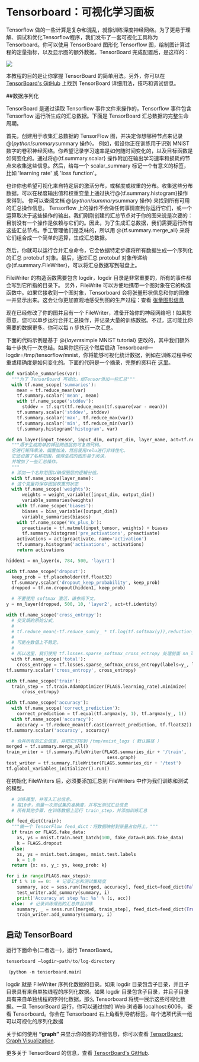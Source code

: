# Tensorboard：可视化学习面板

Tensorflow 做的一些计算是复杂和混乱，就像训练深度神经网络。为了更易于理解、调试和优化Tensorflow程序，我们发布了一套可视化工具称为 Tensorboard。你可以使用 TensorBoard 图形化 Tensorflow 图，绘制图计算过程的定量指标，以及显示图的额外数据。TensorBoard 完成配置后，是这样的：

![](https://camo.githubusercontent.com/f0f03739a6b2a0e312f929759fab857856b7cf0c/68747470733a2f2f7777772e74656e736f72666c6f772e6f72672f696d616765732f6d6e6973745f74656e736f72626f6172642e706e67)


本教程的目的是让你掌握 TensorBoard 的简单用法。另外，你可以在 [TensorBoard's GitHub](https://github.com/tensorflow/tensorboard) 上找到 TensorBoard 详细用法，技巧和调试信息。

##数据序列化

TensorBoard 是通过读取 Tensorflow 事件文件来操作的，Tensorflow 事件包含 Tensorflow 运行所生成的汇总数据。下面是 TensorBoard 汇总数据的完整生命周期。

首先，创建用于收集汇总数据的 TensorFlow 图，并决定你想哪种节点来记录@{$python/summary$summary 操作}。
例如，假设你正在训练用于识别 MNIST 数字的卷积神经网络。你希望记录学习速率是如何随时间变化的，以及目标函数是如何变化的。通过将@{tf.summary.scalar} 操作附加在输出学习速率和损耗的节点来收集这些信息。然后，给每一个 scalar_summary 标记一个有意义的标签，比如 'learning rate' 或 'loss function'。

也许你也希望可视化来自特定层的激活分布，或梯度或权重的分布。收集这些分布数据，可以在梯度输出值和权重变量上通过执行@{tf.summary.histogram}操作来得到。
你可以查阅文档 @{$python/summary$summary 操作} 来找到所有可用的汇总操作信息。
Tensorflow 上的操作不会做任何事情直到你运行它们，或一个运算取决于这些操作的输出。我们刚刚创建的汇总节点对于你的图来说是次要的：目前没有一个操作是依赖与它们的。因此，为了生成汇总数据，我们需要运行所有这些汇总节点。手工管理他们是乏味的，所以用 @{tf.summary.merge_all} 来将它们组合成一个简单的运算，生成汇总数据。

然后，你就可以运行合并汇总命令，它会依据特定步骤将所有数据生成一个序列化的汇总 protobuf 对象。最后，通过汇总 protobuf 对象传递给@{tf.summary.FileWriter}，可以将汇总数据写到磁盘上。

FileWriter 的构造函数需要包含 logdir，logdir 目录是非常重要的，所有的事件都会写到它所指的目录下。 另外，FileWrite 可以方便地携带一个图对象在它的构造函数中。如果它接收到一个图对象，Tensorboard 会将张量形状信息和你的图像一并显示出来。这会让你更加直观地感受到图的生产过程：查看 [张量图形信息](https://www.tensorflow.org/get_started/graph_viz#tensor_shape_information)

现在已经修改了你的图并且有一个 FileWriter，准备开始你的神经网络吧！如果您愿意，您可以单步运行合并汇总操作，并记录大量的训练数据。不过，这可能比你需要的数据更多。你可以每 n 步执行一次汇总。

下面的代码示例是基于 @{$layers$simple MNIST tutorial} 更改的，其中我们额外每十步执行一次总结。如果你运行这个然后启动 Tensorboard—logdir=/tmp/tensorflow/mnist，你将能够可视化统计数据，例如在训练过程中权重或精确度是如何变化的。下面的代码是一个摘录，完整的资料在 [这里](https://www.tensorflow.org/code/tensorflow/examples/tutorials/mnist/mnist_with_summaries.py)。

```python
def variable_summaries(var):
  """为了 TensorBoard 可视化，给Tensor添加一些汇总"""
  with tf.name_scope('summaries'):
    mean = tf.reduce_mean(var)
    tf.summary.scalar('mean', mean)
    with tf.name_scope('stddev'):
      stddev = tf.sqrt(tf.reduce_mean(tf.square(var - mean)))
    tf.summary.scalar('stddev', stddev)
    tf.summary.scalar('max', tf.reduce_max(var))
    tf.summary.scalar('min', tf.reduce_min(var))
    tf.summary.histogram('histogram', var)

def nn_layer(input_tensor, input_dim, output_dim, layer_name, act=tf.nn.relu):
  """用于生成简单的神经网络层的可复用代码。
  它进行矩阵乘法，偏置加法，然后使用relu进行非线性化。
  它还设置了名称范围，使得生成的图形易于阅读，
  并增加了一些汇总操作。
  """
  # 添加一个名称范围以确保图层的逻辑分组。
  with tf.name_scope(layer_name):
  # 这个变量将保存图层权重的状态
  with tf.name_scope('weights'):
      weights = weight_variable([input_dim, output_dim])
      variable_summaries(weights)
    with tf.name_scope('biases'):
      biases = bias_variable([output_dim])
      variable_summaries(biases)
    with tf.name_scope('Wx_plus_b'):
      preactivate = tf.matmul(input_tensor, weights) + biases
      tf.summary.histogram('pre_activations', preactivate)
    activations = act(preactivate, name='activation')
    tf.summary.histogram('activations', activations)
    return activations

hidden1 = nn_layer(x, 784, 500, 'layer1')

with tf.name_scope('dropout'):
  keep_prob = tf.placeholder(tf.float32)
  tf.summary.scalar('dropout_keep_probability', keep_prob)
  dropped = tf.nn.dropout(hidden1, keep_prob)

  # 不要使用 softmax 激活，请参阅下文。
y = nn_layer(dropped, 500, 10, 'layer2', act=tf.identity)

with tf.name_scope('cross_entropy'):
  # 交叉熵的原始公式,
  #
  # tf.reduce_mean(-tf.reduce_sum(y_ * tf.log(tf.softmax(y)),reduction_indices=[1]))
  #
  # 可能在数值上不稳定。
  #
  # 所以这里，我们使用 tf.losses.sparse_softmax_cross_entropy 处理前面 nn_layer 输出的原始 logit
  with tf.name_scope('total'):
    cross_entropy = tf.losses.sparse_softmax_cross_entropy(labels=y_, logits=y)
tf.summary.scalar('cross_entropy', cross_entropy)

with tf.name_scope('train'):
  train_step = tf.train.AdamOptimizer(FLAGS.learning_rate).minimize(
      cross_entropy)

with tf.name_scope('accuracy'):
  with tf.name_scope('correct_prediction'):
    correct_prediction = tf.equal(tf.argmax(y, 1), tf.argmax(y_, 1))
  with tf.name_scope('accuracy'):
    accuracy = tf.reduce_mean(tf.cast(correct_prediction, tf.float32))
tf.summary.scalar('accuracy', accuracy)

  # 合并所有的汇总信息，并把它们写到 /tmp/mnist_logs（ 默认路径 ）
merged = tf.summary.merge_all()
train_writer = tf.summary.FileWriter(FLAGS.summaries_dir + '/train',
                                      sess.graph)
test_writer = tf.summary.FileWriter(FLAGS.summaries_dir + '/test')
tf.global_variables_initializer().run()

```
在初始化 FileWriters 后，必须要添加汇总到 FileWriters 中作为我们训练和测试的模型。

```python
  # 训练模型，并写入汇总信息。
  # 每10步，测量一次测试集的准确度，并写出测试汇总信息
  # 所有其他步骤，在训练数据上运行 train_step，并添加训练汇总

def feed_dict(train):
  """做一个 TensorFlow feed_dict：将数据映射到张量占位符上。"""
  if train or FLAGS.fake_data:
    xs, ys = mnist.train.next_batch(100, fake_data=FLAGS.fake_data)
    k = FLAGS.dropout
  else:
    xs, ys = mnist.test.images, mnist.test.labels
    k = 1.0
  return {x: xs, y_: ys, keep_prob: k}

for i in range(FLAGS.max_steps):
  if i % 10 == 0:  # 记录汇总和测试集精度
    summary, acc = sess.run([merged, accuracy], feed_dict=feed_dict(False))
    test_writer.add_summary(summary, i)
    print('Accuracy at step %s: %s' % (i, acc))
  else:  # 记录训练得到的汇总并且训练
    summary, _ = sess.run([merged, train_step], feed_dict=feed_dict(True))
    train_writer.add_summary(summary, i)

```


## 启动 TensorBoard

运行下面命令(二者选一)，运行 TensorBoard。


```python
tensorboard —logdir=path/to/log-directory

（python -m tensorboard.main）

```


logdir 就是 FileWriter 序列化数据的目录。如果 logdir 目录包含子目录，并且子目录具有来自单独线程的序列化数据。如果 logdir 目录包含子目录，并且子目录具有来自单独线程的序列化数据，那么 Tensorboard 将统一展示这些可视化数据。一旦 TensorBoard 运行，你可以通过你的 Web 浏览器 localhost:6006， 查看 Tensorboard。你会在 Tensorboard 右上角看到导航标签。每个选项代表一组可以可视化的序列化数据

关于如何使用 **“graph”** 来显示你的图的详细信息，你可以查看 [TensorBoard: Graph Visualization](https://www.tensorflow.org/get_started/graph_viz).

更多关于 TensorBoard 的信息，查看 [TensorBoard's GitHub](https://github.com/tensorflow/tensorboard).
